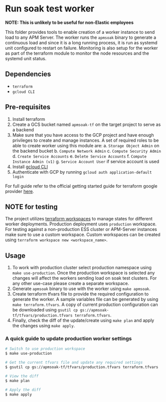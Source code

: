 # Run soak test worker

**NOTE: This is unlikely to be useful for non-Elastic employees**

This folder provides tools to enable creation of a worker instance to send load to any APM Server. The worker runs the `apmsoak` binary to generate a continuous load and since it is a long running process, it is run as systemd unit configured to restart on failure. Monitoring is also setup for the worker as part of the terraform module to monitor the node resources and the systemd unit status.

## Dependencies

- `terraform`
- `gcloud CLI`

## Pre-requisites

1. Install terraform
2. Create a GCS bucket named `apmsoak-tf` on the target project to serve as a backend
2. Make sure that you have access to the GCP project and have enough privileges to create and manage instances. A set of required roles to be able to create worker using this module are:
    a. `Storage Object Admin` on the backend bucket
    b. `Compute Network Admin`
    c. `Compute Security Admin`
    d. `Create Service Accounts`
    e. `Delete Service Accounts`
    f. `Compute Instance Admin (v1)`
    g. `Service Account User` if service account is used
3. Install [gcloud CLI](https://cloud.google.com/sdk/docs/install)
4. Authenticate with GCP by running `gcloud auth application-default login`

For full guide refer to the official getting started guide for terraform google provider [here](https://registry.terraform.io/providers/hashicorp/google/latest/docs/guides/getting_started).

## NOTE for testing

The project utilizes [terraform workspaces](https://www.terraform.io/language/state/workspaces) to manage states for different worker deployments. Production deployment uses `production` workspace. For testing against a non-production ESS cluster or APM-Server instances make sure to use a custom workspace. Custom workspaces can be created using `terraform workspace new <workspace_name>`.

## Usage

1. To work with production cluster select production namespace using `make use-production`. Once the production workspace is selected any changes will affect the workers sending load on soak test clusters. For any other use-case please create a separate workspace.
2. Generate `apmsoak` binary to use with the worker using `make apmsoak`.
3. Create terraform tfvars file to provide the required configuration to generate the worker. A sample variables file can be generated by using `make terraform.tfvars`. A copy of current production configuration can be downloaded using `gsutil cp gs://apmsoak-tf/tfvars/production.tfvars terraform.tfvars`.
4. Finally, check the diff of the update/create using `make plan` and apply the changes using `make apply`.

### A quick guide to update production worker settings

```bash
# Switch to use production workspace
$ make use-production

# Get the current tfvars file and update any required settings
$ gsutil cp gs://apmsoak-tf/tfvars/production.tfvars terraform.tfvars

# View the diff
$ make plan

# Apply the diff
$ make apply
```

